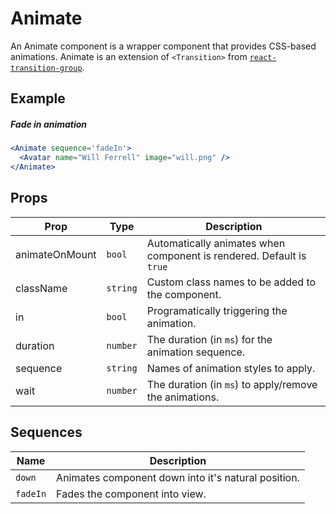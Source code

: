 # Animate

An Animate component is a wrapper component that provides CSS-based animations. Animate is an extension of `<Transition>` from [`react-transition-group`](https://github.com/reactjs/react-transition-group/).


## Example

##### Fade in animation

```jsx
<Animate sequence='fadeIn'>
  <Avatar name="Will Ferrell" image="will.png" />
</Animate>
```


## Props

| Prop | Type | Description |
| --- | --- | --- |
| animateOnMount | `bool` | Automatically animates when component is rendered. Default is `true` |
| className | `string` | Custom class names to be added to the component. |
| in | `bool` | Programatically triggering the animation. |
| duration | `number` | The duration (in `ms`) for the animation sequence. |
| sequence | `string` | Names of animation styles to apply. |
| wait | `number` | The duration (in `ms`) to apply/remove the animations. |


## Sequences

| Name | Description |
| --- | --- |
| `down` | Animates component down into it's natural position. |
| `fadeIn` | Fades the component into view. |
